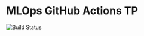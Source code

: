 # MLOps GitHub Actions TP
![Build
Status](https://github.com/ElenaFerreira/github-actions-tp1/actions/workflows/badge.yml/badge.svg)